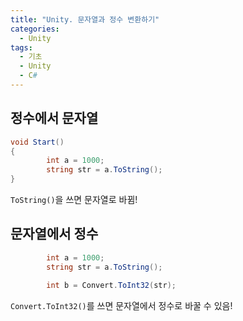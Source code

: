```yaml
---
title: "Unity. 문자열과 정수 변환하기"
categories:
  - Unity
tags:
  - 기초
  - Unity
  - C#
---
```


## 정수에서 문자열

```c#
void Start()
{
        int a = 1000;
        string str = a.ToString();
}
```

`ToString()`을 쓰면 문자열로 바뀜!

## 문자열에서 정수

```c#
        int a = 1000;
        string str = a.ToString();

        int b = Convert.ToInt32(str);
```

`Convert.ToInt32()`를 쓰면 문자열에서 정수로 바꿀 수 있음!